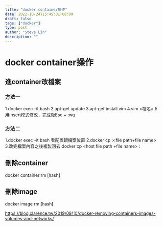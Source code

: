 ```yaml
---
title: "docker container操作"
date: 2022-10-24T15:45:01+08:00
draft: false
tags: ["docker"]
type: post
author: "Steve Lin"
description: ""
---
```

# docker container操作
## 進container改檔案

### 方法一
1.docker exec -it <container id> bash
2.apt-get update
3.apt-get install vim
4.vim <檔名>
5.用insert模式修改，完成後Esc + :wq
    
### 方法二
1.docker exec -it <container id> bash
看配置跟檔案位置
2.docker cp <container id>:<file path+file name> <host file path>
3.改完檔案內容之後複製回去
docker cp  <host file path +file name> <container id>:<file path>

## 刪除container
docker container rm [hash]
## 刪除image
docker image rm [hash] 

https://blog.clarence.tw/2019/09/10/docker-removing-containers-images-volumes-and-networks/